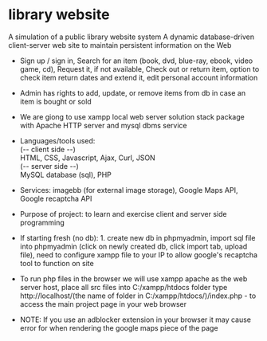 # library website
A simulation of a public library website system 
A dynamic database-driven client-server web site to maintain persistent information on the Web

- Sign up / sign in, Search for an item (book, dvd, blue-ray, ebook, video game, cd), Request it, if not available, Check out or return item, 
option to check item return dates and extend it, edit personal account information
- Admin has rights to add, update, or remove items from db in case an item is bought or sold  

- We are giong to use xampp local web server solution stack package
with Apache HTTP server and mysql dbms service


- Languages/tools used:<br>
(-- client side --)<br>
HTML, CSS, Javascript, Ajax, Curl, JSON    
(-- server side --)<br> 
MySQL database (sql), PHP 

- Services: imagebb (for external image storage), Google Maps API, Google recaptcha API 

- Purpose of project: to learn and exercise client and server side programming 

- If starting fresh (no db): 1. create new db in phpmyadmin, import sql file into phpmyadmin
(click on newly created db, click import tab, upload file), need to configure xampp file to
your IP to allow google's recaptcha tool to function on site 
 
- To run php files in the browser we will use xampp apache as the web server host,
place all src files into C:/xampp/htdocs folder
type http://localhost/(the name of folder in C:/xampp/htdocs/)/index.php - to access the main project page in your web browser 

- NOTE: If you use an adblocker extension in your browser it may cause error for when rendering the google maps piece of the page
